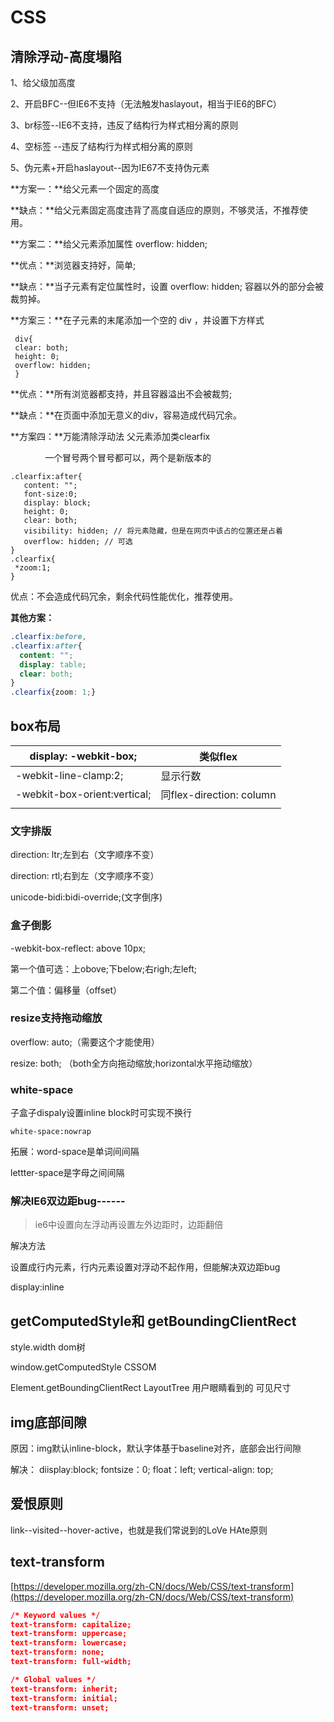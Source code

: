 # CSS

## 清除浮动-高度塌陷

1、给父级加高度

2、开启BFC--但IE6不支持（无法触发haslayout，相当于IE6的BFC）

3、br标签--IE6不支持，违反了结构行为样式相分离的原则

4、空标签 --违反了结构行为样式相分离的原则

5、伪元素+开启haslayout--因为IE67不支持伪元素

**方案一：**给父元素一个固定的高度

**缺点：**给父元素固定高度违背了高度自适应的原则，不够灵活，不推荐使用。

**方案二：**给父元素添加属性 overflow: hidden;

**优点：**浏览器支持好，简单;

**缺点：**当子元素有定位属性时，设置 overflow: hidden; 容器以外的部分会被裁剪掉。

**方案三：**在子元素的末尾添加一个空的 div ，并设置下方样式

```
 div{ 
 clear: both;     
 height: 0;   
 overflow: hidden; 
 }
```

**优点：**所有浏览器都支持，并且容器溢出不会被裁剪;

**缺点：**在页面中添加无意义的div，容易造成代码冗余。

**方案四：**万能清除浮动法 父元素添加类clearfix

               一个冒号两个冒号都可以，两个是新版本的

```
.clearfix:after{     
   content: "";
   font-size:0;
   display: block;
   height: 0;
   clear: both;
   visibility: hidden; // 将元素隐藏，但是在网页中该占的位置还是占着
   overflow: hidden; // 可选
}
.clearfix{
 *zoom:1;
}
```

优点：不会造成代码冗余，剩余代码性能优化，推荐使用。

**其他方案：**

```css
.clearfix:before,
.clearfix:after{
  content: "";
  display: table;
  clear: both;
}
.clearfix{zoom: 1;}
```

## box布局

| display: -webkit-box; | 类似flex |
| --- | --- |
| -webkit-line-clamp:2; | 显示行数 |
| -webkit-box-orient:vertical; | 同flex-direction: column |
|  |  |

### 文字排版

 direction: ltr;左到右（文字顺序不变）

 direction: rtl;右到左（文字顺序不变）

 unicode-bidi:bidi-override;(文字倒序)



### 盒子倒影

-webkit-box-reflect: above 10px;

第一个值可选：上obove;下below;右righ;左left;

第二个值：偏移量（offset）



### resize支持拖动缩放

 overflow: auto;（需要这个才能使用）

 resize: both; （both全方向拖动缩放;horizontal水平拖动缩放）



### white-space

子盒子dispaly设置inline block时可实现不换行

```
white-space:nowrap
```

拓展：word-space是单词间间隔

   lettter-space是字母之间间隔



### 解决IE6双边距bug------

> ie6中设置向左浮动再设置左外边距时，边距翻倍

解决方法

设置成行内元素，行内元素设置对浮动不起作用，但能解决双边距bug

display:inline





## getComputedStyle和 getBoundingClientRect

style.width  dom树

window.getComputedStyle CSSOM

Element.getBoundingClientRect  LayoutTree  用户眼睛看到的  可见尺寸



## img底部间隙

原因：img默认inline-block，默认字体基于baseline对齐，底部会出行间隙<br />

解决：
diisplay:block;
fontsize：0;
float：left;
vertical-align: top;



## 爱恨原则

link--visited--hover-active，也就是我们常说到的LoVe HAte原则

## text-transform

[https://developer.mozilla.org/zh-CN/docs/Web/CSS/text-transform](https://developer.mozilla.org/zh-CN/docs/Web/CSS/text-transform)

```json
/* Keyword values */
text-transform: capitalize;
text-transform: uppercase;
text-transform: lowercase;
text-transform: none;
text-transform: full-width;

/* Global values */
text-transform: inherit;
text-transform: initial;
text-transform: unset;
```
